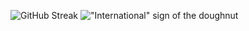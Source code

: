 ![GitHub Streak](https://streak-stats.demolab.com?user=jeffpar&theme=tokyonight) !["International" sign of the doughnut](https://user-images.githubusercontent.com/645749/214720072-07e7ae35-13c8-4067-a026-1db29b4d0bdc.gif)
